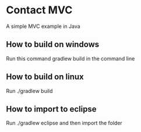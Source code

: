 # Contact MVC

A simple MVC example in Java

## How to build on windows

Run this command gradlew build in the command line

## How to build on linux

Run ./gradlew build

## How to import to eclipse

Run ./gradlew eclipse and then import the folder

